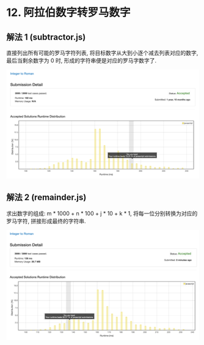 # 12. 阿拉伯数字转罗马数字

## 解法 1 (subtractor.js)

直接列出所有可能的罗马字符列表, 将目标数字从大到小逐个减去列表对应的数字, 最后当剩余数字为 0 时, 形成的字符串便是对应的罗马字数字了.

![成绩](.assets/subtractor.png)

## 解法 2 (remainder.js)

求出数字的组成: m * 1000 + n * 100 + j * 10 + k * 1, 将每一位分别转换为对应的罗马字符, 拼接形成最终的字符串. 

![成绩](.assets/remainder.png)
